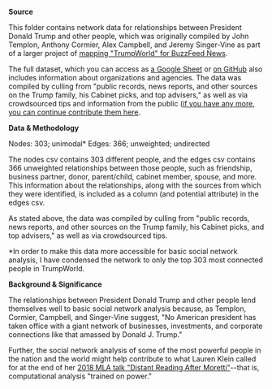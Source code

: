 **Source**

This folder contains network data for relationships between President Donald Trump and other people, which was originally compiled by John Templon, Anthony Cormier, Alex Campbell, and Jeremy Singer-Vine as part of a larger project of [mapping "TrumpWorld" for BuzzFeed News](https://www.buzzfeed.com/johntemplon/help-us-map-trumpworld?utm_term=.wloL0RAvM#.ru1M6Y21D).

The full dataset, which you can access as [a Google Sheet](https://docs.google.com/spreadsheets/d/1Z5Vo5pbvxKJ5XpfALZXvCzW26Cl4we3OaN73K9Ae5Ss/edit#gid=1996904412) or [on GitHub](https://github.com/BuzzFeedNews/trumpworld) also includes information about organizations and agencies. The data was compiled by culling from "public records, news reports, and other sources on the Trump family, his Cabinet picks, and top advisers," as well as via crowdsourced tips and information from the public ([if you have any more, you can continue contribute them here](https://tips.buzzfeed.com/).

**Data & Methodology**

Nodes: 303; unimodal*
Edges: 366; unweighted; undirected

The nodes csv contains 303 different people, and the edges csv contains 366 unweighted relationships between those people, such as friendship, business partner, donor, parent/child, cabinet member, spouse, and more. This information about the relationships, along with the sources from which they were identified, is included as a column (and potential attribute) in the edges csv.

As stated above, the data was compiled by culling from "public records, news reports, and other sources on the Trump family, his Cabinet picks, and top advisers," as well as via crowdsourced tips.

*In order to make this data more accessible for basic social network analysis, I have condensed the network to only the top 303 most connected people in TrumpWorld.

**Background & Significance**

The relationships between President Donald Trump and other people lend themselves well to basic social network analysis because, as Templon, Cormier, Campbell, and Singer-Vine suggest, "No American president has taken office with a giant network of businesses, investments, and corporate connections like that amassed by Donald J. Trump."

Further, the social network analysis of some of the most powerful people in the nation and the world might help contribute to what Lauren Klein called for at the end of her [2018 MLA talk "Distant Reading After Moretti"](http://lklein.com/2018/01/distant-reading-after-moretti/)--that is, computational analysis "trained on power." 